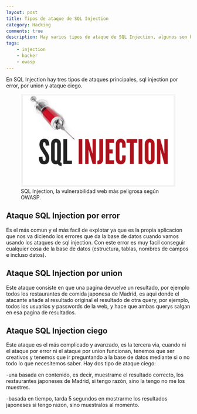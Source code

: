 ```yaml
---
layout: post
title: Tipos de ataque de SQL Injection
category: Hacking
comments: true
description: Hay varios tipos de ataque de SQL Injection, algunos son bastante faciles otros algo más complicados pero todos igual de peligrosos.
tags:
    - injection
    - hacker
    - owasp
---
```


En SQL Injection hay tres tipos de ataques principales, sql injection por error, por union y ataque ciego.


<figure>
<img alt="que es sql injection" class="img img-responsive" src="/resources/images/que-es-sql-injection/sql-injection.png"/>
<figcaption>
SQL Injection, la vulnerabilidad web más peligrosa según OWASP. 
</figcaption>
</figure>

## Ataque SQL Injection por error

Es el más comun y el más facil de explotar ya que es la propia aplicacion que nos va diciendo los errores que da la base de datos cuando vamos usando los ataques de sql injection. Con este error es muy facil conseguir cualquier cosa de la base de datos (estructura, tablas, nombres de campos e incluso datos).

## Ataque SQL Injection por union

Este ataque consiste en que una pagina devuelve un resultado, por ejemplo todos los restaurantes de comida japonesa de Madrid, es aqui donde el atacante añade al resultado original el resultado de otra query, por ejemplo, todos los usuarios y passwords de la web, y hace que ambas querys salgan en esa pagina de resultados.

## Ataque SQL Injection ciego

Este ataque es el más complicado y avanzado, es la tercera via, cuando ni el ataque por error ni el ataque por union funcionan, tenemos que ser creativos y tenemos que ir preguntando a la base de datos mediante si o no todo lo que necesitemos saber.
Hay dos tipo de ataque ciego:

-una basada en contenido, es decir, muestrame el resultado correcto, los restaurantes japoneses de Madrid, si tengo razón, sino la tengo no me los muestres.

-basada en tiempo, tarda 5 segundos en mostrarme los resultados japoneses si tengo razon, sino muestralos al momento.












